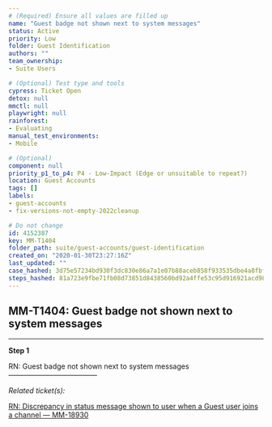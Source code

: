 ```yaml
---
# (Required) Ensure all values are filled up
name: "Guest badge not shown next to system messages"
status: Active
priority: Low
folder: Guest Identification
authors: ""
team_ownership: 
- Suite Users

# (Optional) Test type and tools
cypress: Ticket Open
detox: null
mmctl: null
playwright: null
rainforest: 
- Evaluating
manual_test_environments: 
- Mobile

# (Optional)
component: null
priority_p1_to_p4: P4 - Low-Impact (Edge or unsuitable to repeat?)
location: Guest Accounts
tags: []
labels: 
- guest-accounts
- fix-versions-not-empty-2022cleanup

# Do not change
id: 4152387
key: MM-T1404
folder_path: suite/guest-accounts/guest-identification
created_on: "2020-01-30T23:27:16Z"
last_updated: ""
case_hashed: 3d75e57234bd930f3dc830e86a7a1e07b88aceb858f933535dbe4a8fbf914b7399fe1733539f0f66f3131b3dc622d898
steps_hashed: 81a723e9fbe71fb08d73851d8438560bd92a4ffe53c95d916921acd9847b11f9e0b630eb399c66912e1e665ed26cee9b
---
```


## MM-T1404: Guest badge not shown next to system messages

---

**Step 1**

RN: Guest badge not shown next to system messages\
–––––––––––––––––––––––––

_Related ticket(s):_

[RN: Discrepancy in status message shown to user when a Guest user joins a channel — MM-18930](https://mattermost.atlassian.net/browse/MM-18930)
